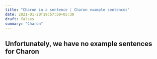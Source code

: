 ```yaml
---
title: "Charon in a sentence | Charon example sentences"
date: 2021-01-20T19:57:50+05:30
draft: falses
summary: "Charon"
---
```

## Unfortunately, we have no example sentences for Charon                 
